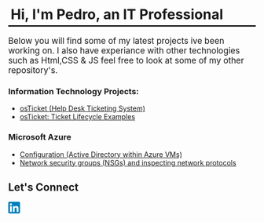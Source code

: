 <!DOCTYPE html>
<html lang="en">
<head>
    <meta charset="UTF-8">
    <meta name="viewport" content="width=device-width, initial-scale=1.0">
</head>
<body>
    
<h1 style="border-bottom: 3px solid;padding:5px 5px "> Hi, I'm Pedro, an IT Professional </h1>
<p style=" font-size:17px;"> Below you will find some of my latest projects ive been working on. I also have experiance with other technologies <br> such as Html,CSS & JS feel free to look at some of my
other repository's. </p>
<h3> Information Technology Projects: </h3>
<ul> <!---  come back and add links -->
 <a href="https://github.com/Pedro-Zarate/osTicket-Install">   <li>osTicket (Help Desk Ticketing System) </li> </a>
 <a href="https://github.com/Pedro-Zarate/osTicket-creating-tickets/blob/main/README.md">   <li>osTicket: Ticket Lifecycle Examples </li> </a>
</ul>

<h3> Microsoft Azure </h3>
<ul>
  <a href="https://github.com/Pedro-Zarate/Config-Azure">  <li> 
        Configuration (Active Directory within Azure VMs)
    </li> </a>
   <a href=""> <li>
        Network security groups (NSGs) and inspecting network protocols 
    </li> </a>
</ul>

<h2> Let's Connect </h2> 
<a href="https://www.linkedin.com/in/pedro-z-dominguez/"> 
<img src="/LinkedIn_icon.svg" alt="LinkedIn_icon" width="24px" height="24px">
</a>
<br> </br>
    
</body>
</html>
